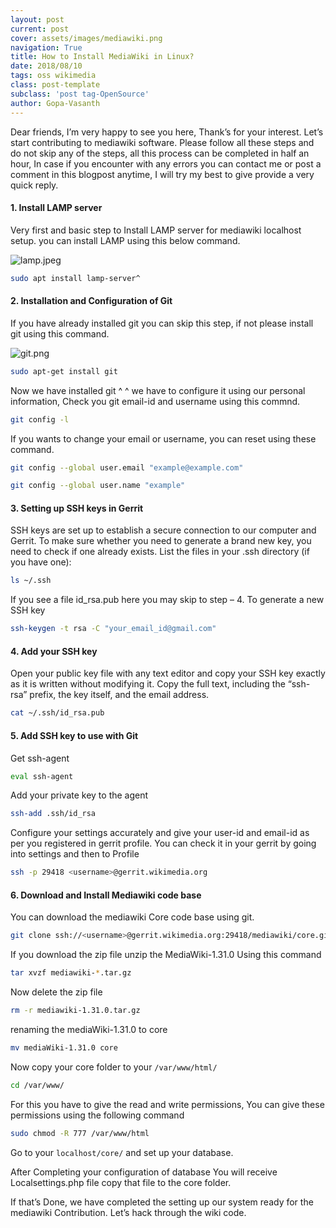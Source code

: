 ```yaml
---
layout: post
current: post
cover: assets/images/mediawiki.png
navigation: True
title: How to Install MediaWiki in Linux?
date: 2018/08/10
tags: oss wikimedia
class: post-template
subclass: 'post tag-OpenSource'
author: Gopa-Vasanth
---
```


Dear friends, I’m very happy to see you here, Thank’s for your interest. Let’s start contributing to mediawiki software. Please follow all these steps and do not skip any of the steps, all this process can be completed  in half an hour, In case if you encounter with any errors you can contact me or post a comment in this blogpost anytime,  I will try my best to give provide a  very quick reply.

#### 1. Install LAMP server

Very first and basic step to Install LAMP server for mediawiki localhost setup. you can install LAMP using this below command. 

![lamp.jpeg](assets/images/lamp.jpeg)

```bash
sudo apt install lamp-server^
```

#### 2. Installation and Configuration of Git

If you have already installed git you can skip this step, if not please install git using this command.

![git.png](assets/images/git.png)

```bash
sudo apt-get install git
```

Now we have installed git ^ ^ we have to configure it using our personal information, Check you git email-id and username using this commnd.

```bash
git config -l
```

If you wants to change your email  or username, you can reset using these command.

```bash
git config --global user.email "example@example.com"
```

```bash
git config --global user.name "example"
```

#### 3. Setting up SSH keys in Gerrit

SSH keys are set up to establish a secure connection to our computer and Gerrit. To make sure whether you need to generate a brand new key, you need to check if one already exists. List the files in your .ssh directory (if you have one):

```bash
ls ~/.ssh
```

If you see a file id_rsa.pub here you may skip to step – 4.
To generate a new SSH key

```bash
ssh-keygen -t rsa -C "your_email_id@gmail.com"
```

#### 4. Add your SSH key

Open your public key file with any text editor and copy your SSH key exactly as it is written without modifying it. Copy the full text, including the “ssh-rsa” prefix, the key itself, and the email address.

```bash
cat ~/.ssh/id_rsa.pub
```

#### 5. Add SSH key to use with Git

Get ssh-agent

```bash
eval ssh-agent
```

Add your private key to the agent

```bash
ssh-add .ssh/id_rsa
```

Configure your settings accurately and give your user-id and email-id as per you registered in gerrit profile. You can check it in your gerrit by going into settings and then to Profile

```bash
ssh -p 29418 <username>@gerrit.wikimedia.org
```

#### 6. Download and Install Mediawiki code base

You can download the mediawiki Core code base using git.

```bash
git clone ssh://<username>@gerrit.wikimedia.org:29418/mediawiki/core.git
```

If you download the zip file unzip the MediaWiki-1.31.0 Using this command

```bash
tar xvzf mediawiki-*.tar.gz
```

Now delete the zip file

```bash
rm -r mediawiki-1.31.0.tar.gz
```

renaming the mediaWiki-1.31.0 to core
```bash
mv mediaWiki-1.31.0 core
```

Now copy your core folder to your `/var/www/html/`

```bash
cd /var/www/
```

For this you have to give the read and write permissions, You can give these permissions using the following command

```bash
sudo chmod -R 777 /var/www/html
```

Go to your `localhost/core/` and set up your database.

After Completing your configuration of database You will receive Localsettings.php file copy that file to the core folder.

If that’s Done, we have completed the setting up our system ready for the mediawiki Contribution. Let’s hack through the wiki code.